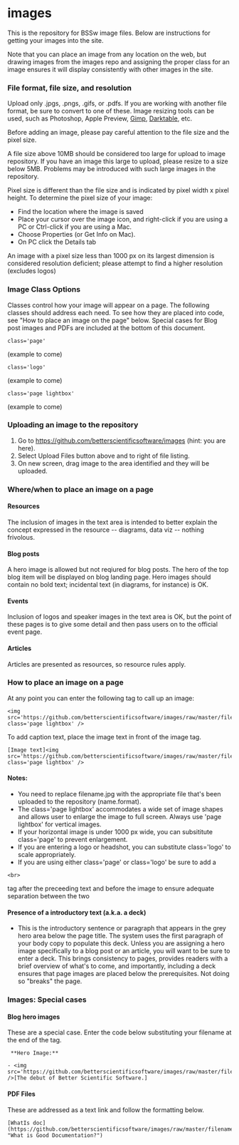# images
This is the repository for BSSw image files. Below are instructions for getting your images into the site. 

Note that you can place an image from any location on the web, but drawing images from the images repo and assigning the proper class for an image ensures it will display consistently with other images in the site. 

### File format, file size, and resolution

Upload only .jpgs, .pngs, .gifs, or .pdfs. If you are working with another file format, be sure to convert to one of these. Image resizing tools can be used, such as Photoshop, Apple Preview, [Gimp](https://www.gimp.org/downloads/), [Darktable](http://www.darktable.org), etc. 

Before adding an image, please pay careful attention to the file size and the pixel size. 

A file size above 10MB should be considered too large for upload to image repository. If you have an image this large to upload, please resize to a size below 5MB. Problems may be introduced with such large images in the repository. 

Pixel size is different than the file size and is indicated by pixel width x pixel height. To determine the pixel size of your image:
* Find the location where the image is saved
* Place your cursor over the image icon, and right-click if you are using a PC or Ctrl-click if you are using a Mac.
* Choose Properties (or Get Info on Mac).
* On PC click the Details tab

An image with a pixel size less than 1000 px on its largest dimension is considered resolution deficient; please attempt to find a higher resolution (excludes logos)

### Image Class Options

Classes control how your image will appear on a page. The following classes should address each need. To see how they are placed into code, see "How to place an image on the page" below. Special cases for Blog post images and PDFs are included at the bottom of this document.
```
class='page' 
```
(example to come)
```
class='logo' 
```
(example to come)
```
class='page lightbox' 
```
(example to come)

### Uploading an image to the repository
1. Go to https://github.com/betterscientificsoftware/images (hint: you are here).
2. Select Upload Files button above and to right of file listing.
3. On new screen, drag image to the area identified and they will be uploaded.

### Where/when to place an image on a page
#### Resources 
The inclusion of images in the text area is intended to better explain the concept expressed in the resource -- diagrams, data viz --  nothing frivolous.
#### Blog posts
A hero image is allowed but not reqiured for blog posts. The hero of the top blog item will be displayed on blog landing page. Hero images should contain no bold text; incidental text (in diagrams, for instance) is OK.
#### Events 
Inclusion of logos and speaker images in the text area is OK, but the point of these pages is to give some detail and then pass users on to the official event page.
#### Articles 
Articles are presented as resources, so resource rules apply.

### How to place an image on a page
At any point you can enter the following tag to call up an image:
```
<img src='https://github.com/betterscientificsoftware/images/raw/master/filename.jpg' class='page lightbox' />
```

To add caption text, place the image text in front of the image tag.

```
[Image text]<img src='https://github.com/betterscientificsoftware/images/raw/master/filename.jpg' class='page lightbox' />
```

#### Notes: 
* You need to replace filename.jpg with the appropriate file that's been uploaded to the repository (name.format).
* The class='page lightbox' accommodates a wide set of image shapes and allows user to enlarge the image to full screen. Always use 'page lightbox' for vertical images.
* If your horizontal image is under 1000 px wide, you can subsititute class='page' to prevent enlargement. 
* If you are entering a logo or headshot, you can substitute class='logo' to scale appropriately.
* If you are using either class='page' or class='logo' be sure to add a 
```
<br> 
```
tag after the preceeding text and before the image to ensure adequate separation between the two

#### Presence of a introductory text (a.k.a. a deck)
* This is the introductory sentence or paragraph that appears in the grey hero area below the page title. The system uses the first paragraph of your body copy to populate this deck. Unless you are assigning a hero image specifically to a blog post or an article, you will want to be sure to enter a deck. This brings consistency to pages, provides readers with a brief overview of what's to come, and importantly, including a deck ensures that page images are placed below the prerequisites. Not doing so "breaks" the page. 

### Images: Special cases
#### Blog hero images
These are a special case. Enter the code below substituting your filename at the end of the tag.

```
 **Hero Image:**
 
- <img src='https://github.com/betterscientificsoftware/images/raw/master/filename.png' />[The debut of Better Scientific Software.]
```

#### PDF Files
These are addressed as a text link and follow the formatting below. 
```
[WhatIs doc](https://github.com/betterscientificsoftware/images/raw/master/filename.pdf "What is Good Documentation?")
```
